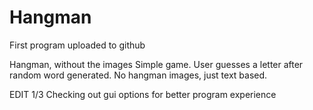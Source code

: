 # Hangman

First program uploaded to github

Hangman, without the images
Simple game.  User guesses a letter after random word generated. No hangman images, just text based.


EDIT 1/3
Checking out gui options for better program experience
